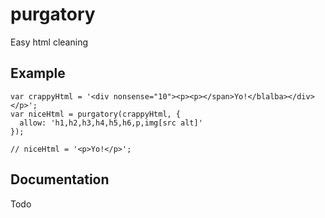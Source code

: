 # purgatory

Easy html cleaning

## Example

    var crappyHtml = '<div nonsense="10"><p><p></span>Yo!</blalba></div></p>';
    var niceHtml = purgatory(crappyHtml, {
      allow: 'h1,h2,h3,h4,h5,h6,p,img[src alt]'
    });
    
    // niceHtml = '<p>Yo!</p>';

## Documentation

Todo
